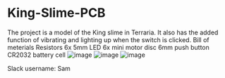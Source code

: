 ﻿# King-Slime-PCB
 The project is a model of the King slime in Terraria. It also has the added function of vibrating and lighting up when the switch is clicked.
 Bill of meterials 
 Resistors 6x
 5mm LED 6x
 mini motor disc
 6mm push button
 CR2032 battery cell
 ![image](https://github.com/user-attachments/assets/db6f6344-2a7a-470e-aaf2-d7ec25a214b9)
 ![image](https://github.com/user-attachments/assets/3e540bd3-07c2-4e71-8b3f-13f27f083a7e)
 ![image](https://github.com/user-attachments/assets/56820c63-0324-4c13-85ef-7ea889f4c464)

Slack username: Sam
